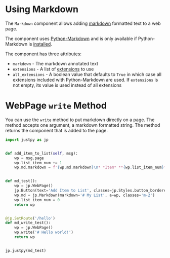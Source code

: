 # Using Markdown

The `Markdown` component allows adding [markdown](https://www.markdownguide.org/basic-syntax/) formatted text to a web page.

The component uses [Python-Markdown](https://python-markdown.github.io/) and is only available if Python-Markdown is [installed](https://python-markdown.github.io/install/).

The component has three attributes:

- `markdown` -  The markdown annotated text
- `extensions` - A list of [extensions](https://python-markdown.github.io/extensions/) to use
- `all_extensions` -  A boolean value that defaults to `True` in which case all extensions included with  Python-Markdown are used. If `extensions` is not empty, its value is used instead of all extensions  

# WebPage `write` Method

You can use the `write` method to put markdown directly on a page. The method accepts one argument, a markdown formatted string. The method returns the component that is added to the page.

```python
import justpy as jp


def add_item_to_list(self, msg):
    wp = msg.page
    wp.list_item_num += 1
    wp.md.markdown = f'{wp.md.markdown}\n* *Item* **{wp.list_item_num}**'


def md_test():
    wp = jp.WebPage()
    jp.Button(text='Add Item to List', classes=jp.Styles.button_bordered + ' m-4 p-2', click=add_item_to_list, a=wp)
    wp.md = jp.Markdown(markdown='# My List', a=wp, classes='m-2')
    wp.list_item_num = 0
    return wp


@jp.SetRoute('/hello')
def md_write_test():
    wp = jp.WebPage()
    wp.write('# Hello world!')
    return wp


jp.justpy(md_test)
```